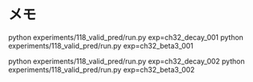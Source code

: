 # メモ

python experiments/118_valid_pred/run.py exp=ch32_decay_001
python experiments/118_valid_pred/run.py exp=ch32_beta3_001

python experiments/118_valid_pred/run.py exp=ch32_decay_002
python experiments/118_valid_pred/run.py exp=ch32_beta3_002

